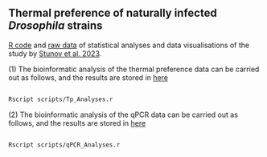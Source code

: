 ## Thermal preference of naturally infected _Drosophila_ strains 

[R code](scripts/) and [raw data](data/) of statistical analyses and data visualisations of the study by [Stunov et al. 2023]().

(1) The bioinformatic analysis of the thermal preference data can be carried out as follows, and the results are stored in [here](analyses/Tp/)

```bash 

Rscript scripts/Tp_Analyses.r
```

(2) The bioinformatic analysis of the qPCR data can be carried out as follows, and the results are stored in [here](analyses/qPCR/)

```bash 

Rscript scripts/qPCR_Analyses.r
```


